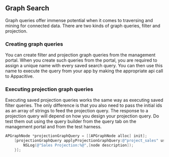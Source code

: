 ## Graph Search

Graph queries offer immense potential when it comes to traversing and mining for connected data. There are two kinds of graph queries, filter and projection.

### Creating graph queries

You can create filter and projection graph queries from the management portal. When you create such queries from the portal, you are required to assign a unique name with every saved search query. You can then use this name to execute the query from your app by making the appropriate api call to Appacitive.

### Executing projection graph queries

Executing saved projection queries works the same way as executing saved filter queries. The only difference is that you also need to pass the initial ids as an array of strings to feed the projection query. The response to a projection query will depend on how you design your projection query. Do test them out using the query builder from the query tab on the management portal and from the test harness.

```objectivec
APGraphNode *projectionGraphQuery = [[APGraphNode alloc] init];
    [projectionGraphQuery applyProjectionGraphQuery:@"project_sales" usingPlaceHolders:nil forObjectsIds:@[@"12345",@"34567"] successHandler:^(APGraphNode *node) {
        NSLog(@"Sales Projection:%@",[node description]);
    }];
```